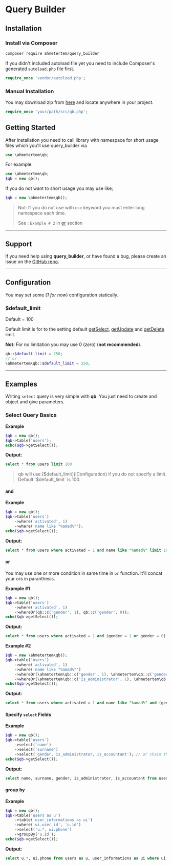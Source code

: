 # Query Builder

## Installation

### Install via Composer

```bash
composer require ahmetertem/query_builder
```

If you didn't included autoload file yet you need to include Composer's generated `autoload.php` file first.

```php
require_once 'vendor/autoload.php';
```

### Manual Installation

You may download zip from [here](https://github.com/ahmetertem/query_builder/archive/master.zip) and locate anywhere in your project.
```php
require_once 'your/path/src/qb.php';
```

## Getting Started
After installation you need to call library with namespace for short usage files which you'll use query_builder via

```php
use \ahmetertem\qb;
```

For example:

```php
use \ahmetertem\qb;
$qb = new qb();
```

If you do not want to short usage you may use like;

```php
$qb = new \ahmetertem\qb();
```

> Not: If you do not use with `use` keyword you must enter long namespace each time.
>
> See : `Example # 2` in [or](#or) section

---

## Support

If you need help using **query_builder**, or have found a bug, please create an issue on the <a href="https://github.com/ahmetertem/query_builder/issues">GitHub repo</a>.

---
## Configuration

You may set some (*1 for now*) configuration statically.


### $default_limit

Default = 100

Default limit is for to the setting default [getSelect](!Index/getSelect), [getUpdate](!Index/getUpdate) and [getDelete](!Index/getDelete) limit.

**Not:** For no limitation you may use 0 (*zero*) (**not recommended**).

```php
qb::$default_limit = 250;
// or
\ahmetertem\qb::$default_limit = 250;
```
---
## Examples
Writing `select` query is very simple with **qb**. You just need to create and object and give parameters.

### Select Query Basics

**Example**

```php
$qb = new qb();
$qb->table('users');
echo($qb->getSelect());
```

**Output:**

```sql
select * from users limit 100
```

> qb will use [$default_limit](!Configuration) if you do not specify a limit. Default `$default_limit` is 100.

#### and

**Example**

```php
$qb = new qb();
$qb->table('users')
	->where('activated', 1)
	->where('name like "%amad%"');
echo($qb->getSelect());
```

**Output:**

```sql
select * from users where activated = 1 and name like "%amad%" limit 100
```


#### or

You may use one or more condition in same time in `or` function. It'll concat your ors in paranthesis.

**Example #1**

```php
$qb = new qb();
$qb->table('users')
	->where('activated', 1)
	->whereOr(qb::c('gender', 1), qb::c('gender', 0));
echo($qb->getSelect());
```

**Output:**

```sql
select * from users where activated = 1 and (gender = 1 or gender = 0) limit 100
```



**Example #2**

```php
$qb = new \ahmetertem\qb();
$qb->table('users')
	->where('activated', 1)
	->where('name like "%amad%"')
	->whereOr(\ahmetertem\qb::c('gender', 1), \ahmetertem\qb::c('gender', 0))
	->whereOr(\ahmetertem\qb::c('is_administrator', 1), \ahmetertem\qb::c('is_accountant', 1));
echo($qb->getSelect());
```

**Output:**

```sql
select * from users where activated = 1 and name like "%amad%" and (gender = 1 or gender = 0) and (is_administrator = 1 or is_accountant = 1) limit 100
```

#### Specify `select` Fields

**Example**

```php
$qb = new qb();
$qb->table('users')
	->select('name')
	->select('surname')
	->select('gender, is_administrator, is_accountant'); // or chain them
echo($qb->getSelect());
```

**Output:**

```sql
select name, surname, gender, is_administrator, is_accountant from users limit 100
```

#### group by

**Example**

```php
$qb = new qb();
$qb->table('users as u')
	->table('user_informations as ui')
	->where('ui.user_id', 'u.id')
	->select('u.*, ui.phone')
	->groupBy('u.id');
echo($qb->getSelect());
```

**Output:**

```sql
select u.*, ui.phone from users as u, user_informations as ui where ui.user_id = u.id group by u.id limit 100
```
